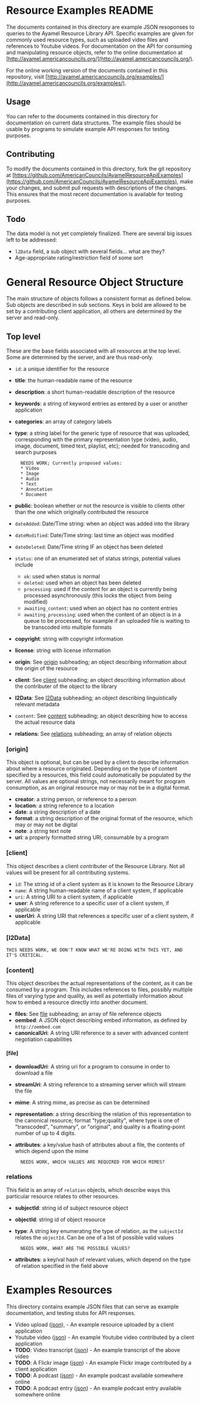 # Resource Examples README #

The documents contained in this directory are example JSON resoponses to queries to the Ayamel Resource Library API.  Specific examples are given for commonly used resource types, such as uploaded video files and references to Youtube videos.  For documentation on the API for consuming and manipulating resource objects, refer to the online documentation at [http://ayamel.americancouncils.org/](http://ayamel.americancouncils.org/).

For the online working version of the documents contained in this repository, visit [http://ayamel.americancouncils.org/examples/](http://ayamel.americancouncils.org/examples/).

## Usage ##

You can refer to the documents contained in this directory for documentation on current data structures.  The example files should be usable by programs to simulate example API responses for testing purposes.

## Contributing ##

To modify the documents contained in this directory, fork the git repository at [https://github.com/AmericanCouncils/AyamelResourceApiExamples](https://github.com/AmericanCouncils/AyamelResourceApiExamples), make your changes, and submit pull requests with descriptions of the changes.  This ensures that the most recent documentation is available for testing purposes.

## Todo ##

The data model is not yet completely finalized.  There are several big issues left to be addressed:

* `l2Data` field, a sub object with several fields... what are they?
* Age-appropriate rating/restriction field of some sort

# General Resource Object Structure #

The main structure of objects follows a consistent format as defined below.  Sub objects are described in sub sections. Keys in bold are allowed to be set by a contributing client application, all others are determined by the server and read-only.

## Top level ##

These are the base fields associated with all resources at the top level.  Some are determined by the server, and are thus read-only.

* `id`: a unique identifier for the resource
* **title**: the human-readable name of the resource
* **description**: a short human-readable description of the resource
* **keywords**: a string of keyword entries as entered by a user or another application
* **categories**: an array of category labels
* **type**: a string label for the generic type of resource that was uploaded, corresponding with the primary representation type (video, audio, image, document, timed text, playlist, etc); needed for transcoding and search purposes

        NEEDS WORK; Currently proposed values:
        * Video  
        * Image  
        * Audio  
        * Text  
        * Annotation  
        * Document  

* **public**: boolean whether or not the resource is visible to clients other than the one which originally contributed the resource
* `dateAdded`: Date/Time string: when an object was added into the library
* `dateModified`: Date/Time string: last time an object was modified
* `dateDeleted`: Date/Time string IF an object has been deleted
* `status`: one of an enumerated set of status strings, potential values include
	 * `ok`: used when status is normal
	 * `deleted`: used when an object has been deleted
	 * `processing`: used if the content for an object is currently being processed asynchronously (this locks the object from being modified)
	 * `awaiting_content`: used when an object has no content entries
	 * `awaiting_processing`: used when the content of an object is in a queue to be processed, for example if an uploaded file is waiting to be transcoded into multiple formats
* **copyright**: string with copyright information
* **license**: string with license information
* **origin**: See [origin](#origin) subheading; an object describing information about the origin of the resource
* **client**: See [client](#client) subheading; an object describing information about the contributer of the object to the library
* **l2Data**: See [l2Data](#l2Data) subheading; an object describing linguistically relevant metadata
* `content`: See [content](#content) subheading; an object describing how to access the actual resource data
* **relations**: See [relations](#relations) subheading; an array of relation objects

### [origin] ###

This object is optional, but can be used by a client to describe information about where a resource originated.  Depending on the type of content specified by a resources, this field could automatically be populated by the server.  All values are optional strings, not necessarily meant for program consumption, as an original resource may or may not be in a digital format.

* **creator**: a string person, or reference to a person
* **location**: a string reference to a location
* **date**: a string description of a date
* **format**: a string description of the original format of the resource, which may or may not be digital
* **note**: a string text note
* **uri**: a properly formatted string URI, consumable by a program

### [client] ###

This object describes a client contributer of the Resource Library.  Not all values will be present for all contributing systems.

* `id`: The string id of a client system as it is known to the Resource Library
* `name`: A string human-readable name of a client system, if applicable
* `uri`: A string URI to a client system, if applicable
* **user**: A string reference to a specific user of a client system, if applicable
* **userUri**: A string URI that references a specific user of a client system, if applicable

### [l2Data] ###

	THIS NEEDS WORK, WE DON'T KNOW WHAT WE'RE DOING WITH THIS YET, AND IT'S CRITICAL.
	
### [content] ###

This object describes the actual representations of the content, as it can be consumed by a program.  This includes references to files, possibly multiple files of varying type and quality, as well as potentially information about how to embed a resource directly into another document.

* **files**: See [file](#file) subheading; an array of file reference objects
* **oembed**: A JSON object describing embed information, as defined by `http://oembed.com`
* **canonicalUri**: A string URI reference to a sever with advanced content negotiation capabilities

#### [file] ####

* **downloadUri**: A string uri for a program to consume in order to download a file
* **streamUri**: A string reference to a streaming server which will stream the file
* **mime**: A string mime, as precise as can be determined
* **representation**: a string describing the relation of this representation to the canonical resource; format "type;quality", where type is one of "transcoded", "summary", or "original", and quality is a floating-point number of up to 4 digits.
* **attributes**: a key/value hash of attributes about a file, the contents of which depend upon the mime

		NEEDS WORK, WHICH VALUES ARE REQUIRED FOR WHICH MIMES?

### relations ###

This field is an array of `relation` objects, which describe ways this particular resource relates to other resources.

* **subjectId**: string id of subject resource object
* **objectId**: string id of object resource
* **type**: A string key enumerating the type of relation, as the `subjectId` relates the `objectId`. Can be one of a list of possible valid values
	
		NEEDS WORK, WHAT ARE THE POSSIBLE VALUES?
	
* **attributes**: a key/val hash of relevant values, which depend on the type of relation specified in the field above

# Examples Resources #

This directory contains example JSON files that can serve as example documentation, and testing stubs for API responses.

* Video upload ([json](example.video.json)),  - An example resource uploaded by a client application
* Youtube video ([json](example.youtube.json)) - An example Youtube video contributed by a client application
* **TODO**: Video transcript ([json](example.transcript.json)) - An example transcript of the above video
* **TODO**: A Flickr image ([json](example.flickr.json)) - An example Flickr image contributed by a client application
* **TODO**: A podcast ([json](example.podcast.json)) - An example podcast available somewhere online
* **TODO**: A podcast entry ([json](example.podcast_entry.json)) - An example podcast entry available somewhere online